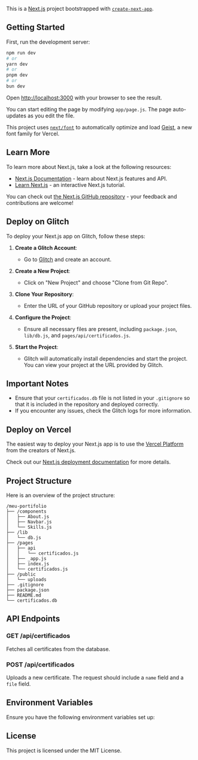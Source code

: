 This is a [Next.js](https://nextjs.org) project bootstrapped with [`create-next-app`](https://nextjs.org/docs/app/api-reference/cli/create-next-app).

## Getting Started

First, run the development server:

```bash
npm run dev
# or
yarn dev
# or
pnpm dev
# or
bun dev
```

Open [http://localhost:3000](http://localhost:3000) with your browser to see the result.

You can start editing the page by modifying `app/page.js`. The page auto-updates as you edit the file.

This project uses [`next/font`](https://nextjs.org/docs/app/building-your-application/optimizing/fonts) to automatically optimize and load [Geist](https://vercel.com/font), a new font family for Vercel.

## Learn More

To learn more about Next.js, take a look at the following resources:

- [Next.js Documentation](https://nextjs.org/docs) - learn about Next.js features and API.
- [Learn Next.js](https://nextjs.org/learn) - an interactive Next.js tutorial.

You can check out [the Next.js GitHub repository](https://github.com/vercel/next.js) - your feedback and contributions are welcome!

## Deploy on Glitch

To deploy your Next.js app on Glitch, follow these steps:

1. **Create a Glitch Account**:
   - Go to [Glitch](https://glitch.com/) and create an account.

2. **Create a New Project**:
   - Click on "New Project" and choose "Clone from Git Repo".

3. **Clone Your Repository**:
   - Enter the URL of your GitHub repository or upload your project files.

4. **Configure the Project**:
   - Ensure all necessary files are present, including `package.json`, `lib/db.js`, and `pages/api/certificados.js`.

5. **Start the Project**:
   - Glitch will automatically install dependencies and start the project. You can view your project at the URL provided by Glitch.

## Important Notes

- Ensure that your `certificados.db` file is not listed in your `.gitignore` so that it is included in the repository and deployed correctly.
- If you encounter any issues, check the Glitch logs for more information.

## Deploy on Vercel

The easiest way to deploy your Next.js app is to use the [Vercel Platform](https://vercel.com/new?utm_medium=default-template&filter=next.js&utm_source=create-next-app&utm_campaign=create-next-app-readme) from the creators of Next.js.

Check out our [Next.js deployment documentation](https://nextjs.org/docs/app/building-your-application/deploying) for more details.

## Project Structure

Here is an overview of the project structure:

```
/meu-portifolio
├── /components
│   ├── About.js
│   ├── Navbar.js
│   └── Skills.js
├── /lib
│   └── db.js
├── /pages
│   ├── api
│   │   └── certificados.js
│   ├── _app.js
│   ├── index.js
│   └── certificados.js
├── /public
│   └── uploads
├── .gitignore
├── package.json
├── README.md
└── certificados.db
```

## API Endpoints

### GET /api/certificados

Fetches all certificates from the database.

### POST /api/certificados

Uploads a new certificate. The request should include a `name` field and a `file` field.

## Environment Variables

Ensure you have the following environment variables set up:



## License

This project is licensed under the MIT License.
